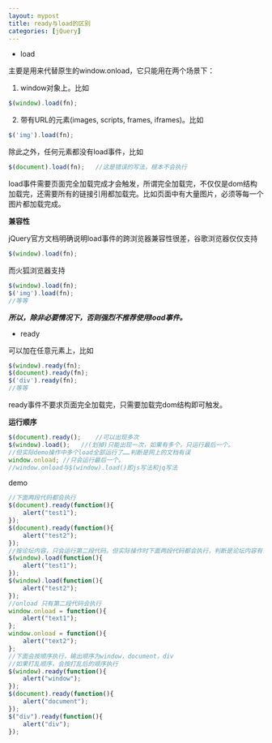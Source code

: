 ```yaml
---
layout: mypost
title: ready与load的区别
categories: [jQuery]
---
```


- load

主要是用来代替原生的window.onload，它只能用在两个场景下：

1. window对象上。比如
```javascript
$(window).load(fn);
```
2. 带有URL的元素(images, scripts, frames, iframes)。比如
```javascript
$('img').load(fn);
```
除此之外，任何元素都没有load事件，比如
```javascript
$(document).load(fn);   //这是错误的写法，根本不会执行
```

load事件需要页面完全加载完成才会触发，所谓完全加载完，不仅仅是dom结构加载完，还需要所有的链接引用都加载完。比如页面中有大量图片，必须等每一个图片都加载完成。


**兼容性**

jQuery官方文档明确说明load事件的跨浏览器兼容性很差，谷歌浏览器仅仅支持
```javascript
$(window).load(fn);
```
而火狐浏览器支持
```javascript
$(window).load(fn);
$('img').load(fn);
//等等
```
***所以，除非必要情况下，否则强烈不推荐使用load事件。***

- ready

可以加在任意元素上，比如
```javascript
$(window).ready(fn);
$(document).ready(fn);
$('div').ready(fn);
//等等
```
ready事件不要求页面完全加载完，只需要加载完dom结构即可触发。


**运行顺序**
```javascript
$(document).ready();    //可以出现多次
$(window).load();   //(划掉)只能出现一次，如果有多个，只运行最后一个。
//但实际demo操作中多个load全部运行了……判断是网上的文档有误
window.onload; //只会运行最后一个。
//window.onload与$(window).load()即js写法和jq写法
```
demo
```javascript
//下面两段代码都会执行
$(document).ready(function(){
    alert("test1");
});
$(document).ready(function(){
    alert("test2");
});
//按论坛内容，只会运行第二段代码。但实际操作时下面两段代码都会执行，判断是论坛内容有误
$(window).load(function(){
    alert("test1");
});
$(window).load(function(){
    alert("test2");
});
//onload 只有第二段代码会执行
window.onload = function(){
    alert("text1");
};
window.onload = function(){
    alert("text2");
};
//下面会按顺序执行，输出顺序为window，document，div
//如果打乱顺序，会按打乱后的顺序执行
$(window).ready(function(){
    alert("window");
});
$(document).ready(function(){
    alert("document");
});
$("div").ready(function(){
    alert("div");
});
```
